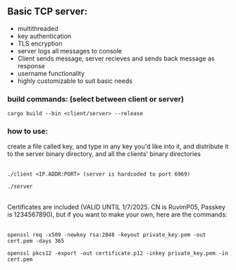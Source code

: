 <h2>Basic TCP server:</h2>
<ul>
<li>multithreaded</li>
<li>key authentication</li>
<li>TLS encryption</li>
<li>server logs all messages to console</li>
<li>Client sends message, server recieves and sends back message as response</li>
<li>username functionality</li>
<li>highly customizable to suit basic needs</li>
</ul>

<h3>build commands: (select between client or server)</h3>

```
cargo build --bin <client/server> --release
```

<h3>how to use:</h3>
create a file called key, and type in any key you'd like into it, and distribute it to the server binary directory, and all the clients' binary directories </br>
</br>

```
./client <IP.ADDR:PORT> (server is hardcoded to port 6969)
```
```
./server
```
</br>
Certificates are included (VALID UNTIL 1/7/2025. CN is RuvimP05, Passkey is 1234567890), but if you want to make your own, here are the commands:</br>
</br>

```
openssl req -x509 -newkey rsa:2048 -keyout private_key.pem -out cert.pem -days 365
```
```
openssl pkcs12 -export -out certificate.p12 -inkey private_key.pem -in cert.pem
```
